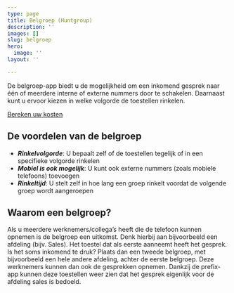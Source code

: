 ```yaml
---
type: page
title: Belgroep (Huntgroup)
description: ''
images: []
slug: belgroep
hero:
  image: ''
layout: ''

---
```

De belgroep-app biedt u de mogelijkheid om een inkomend gesprek naar één of meerdere interne of externe nummers door te schakelen. Daarnaast kunt u ervoor kiezen in welke volgorde de toestellen rinkelen.

<a href="/calculator/" class="button">Bereken uw kosten</a>

## De voordelen van de belgroep

* **_Rinkelvolgorde_**: U bepaalt zelf of de toestellen tegelijk of in een specifieke volgorde rinkelen
* **_Mobiel is ook mogelijk_**: U kunt ook externe nummers (zoals mobiele telefoons) toevoegen
* **_Rinkeltijd_**: U stelt zelf in hoe lang een groep rinkelt voordat de volgende groep wordt aangeroepen

## Waarom een belgroep?

Als u meerdere werknemers/collega’s heeft die de telefoon kunnen opnemen is de belgroep een uitkomst. Denk hierbij aan bijvoorbeeld een afdeling (bijv. Sales). Het toestel dat als eerste aanneemt heeft het gesprek. Is het soms inkomend te druk? Plaats dan een tweede belgroep, met bijvoorbeeld een hele andere afdeling, achter de eerste belgroep. Deze werknemers kunnen dan ook de gesprekken opnemen. Dankzij de prefix-app kunnen deze toestellen weer zien dat het gesprek eigenlijk voor de afdeling sales is bedoeld.